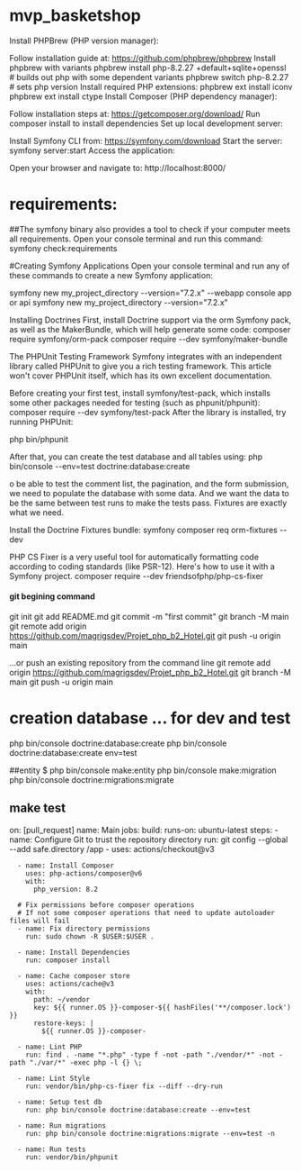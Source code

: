# mvp_basketshop
Install PHPBrew (PHP version manager):

Follow installation guide at: https://github.com/phpbrew/phpbrew
Install phpbrew with variants
phpbrew install php-8.2.27 +default+sqlite+openssl # builds out php with some dependent variants
phpbrew switch php-8.2.27 # sets php version
Install required PHP extensions:
phpbrew ext install iconv
phpbrew ext install ctype
Install Composer (PHP dependency manager):

Follow installation steps at: https://getcomposer.org/download/
Run composer install to install dependencies
Set up local development server:

Install Symfony CLI from: https://symfony.com/download
Start the server: symfony server:start
Access the application:

Open your browser and navigate to: http://localhost:8000/

# requirements:
##The symfony binary also provides a tool to check if your computer meets all requirements. Open your console terminal and run this command:
symfony check:requirements

#Creating Symfony Applications
Open your console terminal and run any of these commands to create a new Symfony application:

symfony new my_project_directory --version="7.2.x" --webapp
console app or api
symfony new my_project_directory --version="7.2.x"

Installing Doctrines
First, install Doctrine support via the orm Symfony pack, as well as the MakerBundle, which will help generate some code:
composer require symfony/orm-pack
composer require --dev symfony/maker-bundle

The PHPUnit Testing Framework
Symfony integrates with an independent library called PHPUnit to give you a rich testing framework. This article won't cover PHPUnit itself, which has its own excellent documentation.

Before creating your first test, install symfony/test-pack, which installs some other packages needed for testing (such as phpunit/phpunit):
composer require --dev symfony/test-pack
After the library is installed, try running PHPUnit:

php bin/phpunit

After that, you can create the test database and all tables using:
php bin/console --env=test doctrine:database:create

o be able to test the comment list, the pagination, and the form submission, we need to populate the database with some data. And we want the data to be the same between test runs to make the tests pass. Fixtures are exactly what we need.

Install the Doctrine Fixtures bundle:
symfony composer req orm-fixtures --dev

PHP CS Fixer is a very useful tool for automatically formatting code according to coding standards (like PSR-12). Here's how to use it with a Symfony project.
composer require --dev friendsofphp/php-cs-fixer

#### git begining command 
git init
git add README.md
git commit -m "first commit"
git branch -M main
git remote add origin https://github.com/magrigsdev/Projet_php_b2_Hotel.git
git push -u origin main


…or push an existing repository from the command line
git remote add origin https://github.com/magrigsdev/Projet_php_b2_Hotel.git
git branch -M main
git push -u origin main

# creation database ... for dev and test
php bin/console doctrine:database:create
php bin/console doctrine:database:create env=test

##entity
$ php bin/console make:entity
php bin/console make:migration
php bin/console doctrine:migrations:migrate

## make test


on: [pull_request]
name: Main
jobs:
  build:
    runs-on: ubuntu-latest
    steps:
      - name: Configure Git to trust the repository directory
        run: git config --global --add safe.directory /app
      - uses: actions/checkout@v3

      - name: Install Composer
        uses: php-actions/composer@v6
        with:
          php_version: 8.2

      # Fix permissions before composer operations
      # If not some composer operations that need to update autoloader files will fail
      - name: Fix directory permissions
        run: sudo chown -R $USER:$USER .

      - name: Install Dependencies
        run: composer install

      - name: Cache composer store
        uses: actions/cache@v3
        with:
          path: ~/vendor
          key: ${{ runner.OS }}-composer-${{ hashFiles('**/composer.lock') }}
          restore-keys: |
            ${{ runner.OS }}-composer-

      - name: Lint PHP
        run: find . -name "*.php" -type f -not -path "./vendor/*" -not -path "./var/*" -exec php -l {} \;

      - name: Lint Style
        run: vendor/bin/php-cs-fixer fix --diff --dry-run

      - name: Setup test db
        run: php bin/console doctrine:database:create --env=test

      - name: Run migrations
        run: php bin/console doctrine:migrations:migrate --env=test -n

      - name: Run tests
        run: vendor/bin/phpunit


